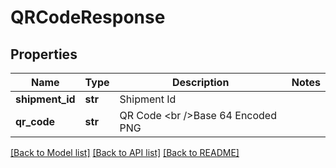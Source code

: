 # QRCodeResponse

## Properties
Name | Type | Description | Notes
------------ | ------------- | ------------- | -------------
**shipment_id** | **str** | Shipment Id | 
**qr_code** | **str** | QR Code &lt;br /&gt;Base 64 Encoded PNG | 

[[Back to Model list]](../README.md#documentation-for-models) [[Back to API list]](../README.md#documentation-for-api-endpoints) [[Back to README]](../README.md)

